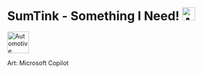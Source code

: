 # SumTink - Something I Need! <img src="https://github.com/user-attachments/assets/bfec6535-36de-49de-8787-732b97a7a69d" alt="Automotive Tools Logo" width="30" />



<img src="https://github.com/user-attachments/assets/bfec6535-36de-49de-8787-732b97a7a69d" alt="Automotive Tools Logo" width="50" />

Art: Microsoft Copilot
